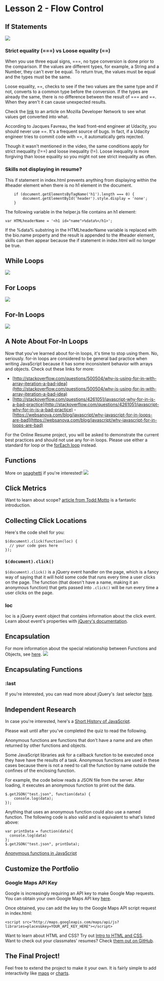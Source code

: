 # Lesson 2 - Flow Control
## If Statements
![](http://7xsjcm.com1.z0.glb.clouddn.com/16-9-13/75526972.jpg)
### Strict equality (===) vs Loose equality (==)

When you use three equal signs, ===, no type conversion is done prior to the comparison. If the values are different types, for example, a String and a Number, they can't ever be equal. To return true, the values must be equal and the types must be the same.  

Loose equality, ==, checks to see if the two values are the same type and if not, converts to a common type before the conversion. If the types are already the same, there is no difference between the result of === and ==. When they aren't it can cause unexpected results.  

Check the [link](https://developer.mozilla.org/en-US/docs/Web/JavaScript/Equality_comparisons_and_when_to_use_them) to an article on Mozilla Developer Network to see what values get converted into what.  

According to Jacques Favreau, the lead front-end engineer at Udacity, you should never use ==. It's a frequent source of bugs. In fact, if a Udacity engineer tries to commit code with ==, it automatically gets rejected.  

Though it wasn't mentioned in the video, the same conditions apply for strict inequality (!==) and loose inequality (!=). Loose inequality is more forgiving than loose equality so you might not see strict inequality as often.

### Skills not displaying in resume?
This if statement in index.html prevents anything from displaying within the #header element when there is no h1 element in the document.
```
    if (document.getElementsByTagName('h1').length === 0) {
        document.getElementById('header').style.display = 'none';
    }
```
The following variable in the helper.js file contains an h1 element:

```var HTMLheaderName = '<h1 id="name">%data%</h1>';```

If the %data% substring in the HTMLheaderName variable is replaced with the bio.name property and the result is appended to the #header element, skills can then appear because the if statement in index.html will no longer be true.

## While Loops
![](http://7xsjcm.com1.z0.glb.clouddn.com/16-10-1/93958310.jpg)

## For Loops
![](http://7xsjcm.com1.z0.glb.clouddn.com/16-10-1/1677945.jpg)

## For-In Loops
![](http://7xsjcm.com1.z0.glb.clouddn.com/16-10-1/888029.jpg)

## A Note About For-In Loops
Now that you've learned about for-in loops, it's time to stop using them. No, seriously. for-in loops are considered to be general bad practice when writing JavaScript because it has some inconsistent behavior with arrays and objects. Check out these links for more:

- [http://stackoverflow.com/questions/500504/why-is-using-for-in-with-array-iteration-a-bad-idea](http://stackoverflow.com/questions/500504/why-is-using-for-in-with-array-iteration-a-bad-idea)
- [http://stackoverflow.com/questions/4261051/javascript-why-for-in-is-a-bad-practice](http://stackoverflow.com/questions/4261051/javascript-why-for-in-is-a-bad-practice)
-[https://websanova.com/blog/javascript/why-javascript-for-in-loops-are-bad](https://websanova.com/blog/javascript/why-javascript-for-in-loops-are-bad)

For the Online Resume project, you will be asked to demonstrate the current best practices and should not use any for-in loops. Please use either a standard for loop or the [forEach loop](https://developer.mozilla.org/en-US/docs/Web/JavaScript/Reference/Global_Objects/Array/forEach) instead.

## Functions
More on [spaghetti](http://en.wikibooks.org/wiki/General_Astronomy/Spaghettification) if you're interested!
![](http://7xsjcm.com1.z0.glb.clouddn.com/16-10-1/83026236.jpg)

## Click Metrics
Want to learn about scope? [article from Todd Motto](http://toddmotto.com/everything-you-wanted-to-know-about-javascript-scope/) is a fantastic introduction.

## Collecting Click Locations
Here's the code shell for you:

```
$(document).click(function(loc) {
  // your code goes here
});
```

### ```$(document).click()```
```$(document).click()``` is a jQuery event handler on the page, which is a fancy way of saying that it will hold some code that runs every time a user clicks on the page. The function (that doesn't have a name, making it an anonymous function) that gets passed into ```.click()``` will be run every time a user clicks on the page. 

### loc 
loc is a jQuery event object that contains information about the click event. Learn about event's properties with [jQuery's documentation](http://api.jquery.com/category/events/event-object/).

## Encapsulation
For more information about the special relationship between Functions and Objects, see [here](http://helephant.com/2008/08/19/functions-are-first-class-objects-in-javascript/).
![](http://7xsjcm.com1.z0.glb.clouddn.com/16-10-1/32552232.jpg)

## Encapsulating Functions
### :last
If you're interested, you can read more about jQuery's :last selector [here](http://www.w3schools.com/jquery/sel_last.asp). 

## Independent Research
In case you're interested, here's a [Short History of JavaScript](https://www.w3.org/community/webed/wiki/A_Short_History_of_JavaScript). 

Please wait until after you've completed the quiz to read the following.   

Anonymous functions are functions that don't have a name and are often returned by other functions and objects.   

Some JavaScript libraries ask for a callback function to be executed once they have have the results of a task. Anonymous functions are used in these cases because there is not a need to call the function by name outside the confines of the enclosing function.  

For example, the code below reads a JSON file from the server. After loading, it executes an anonymous function to print out the data.  

```
$.getJSON("test.json", function(data) {
    console.log(data);
});
```

Anything that uses an anonymous function could also use a named function. The following code is also valid and is equivalent to what's listed above:

```
var printData = function(data){
  console.log(data)
};
$.getJSON("test.json", printData);
```
[Anonymous functions in JavaScript](http://en.wikipedia.org/wiki/Anonymous_function#JavaScript)

## Customize the Portfolio
### Google Maps API Key
Google is increasingly requiring an API key to make Google Map requests. You can obtain your own Google Maps API key [here](https://developers.google.com/maps/documentation/javascript/get-api-key#types-of-api-keys).  

Once obtained, you can add the key to the Google Maps API script request in index.html:   

```
<script src="http://maps.googleapis.com/maps/api/js?libraries=places&key=YOUR_API_KEY_HERE"></script> 
```

Want to learn about HTML and CSS? Try out [Intro to HTML and CSS](https://www.udacity.com/course/ud304?_ga=1.76760913.53639439.1458784522).   
Want to check out your classmates' resumes? Check [them out on GitHub](https://github.com/search?utf8=%E2%9C%93&q=frontend-nanodegree-resume).  

## The Final Project!
Feel free to extend the project to make it your own. It is fairly simple to add interactivity like [maps](https://developers.google.com/maps/documentation/javascript/tutorial) or [charts](http://d3js.org/).